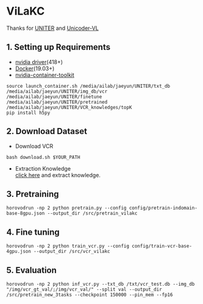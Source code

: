 # ViLaKC   

Thanks for [UNITER](https://github.com/ChenRocks/UNITER) and [Unicoder-VL](https://github.com/microsoft/Unicoder)   


## 1. Setting up Requirements   
* [nvidia driver](https://docs.nvidia.com/cuda/cuda-installation-guide-linux/index.html#package-manager-installation)(418+)   
* [Docker](https://docs.docker.com/engine/install/ubuntu/)(19.03+)
* [nvidia-container-toolkit](https://github.com/NVIDIA/nvidia-docker#quickstart)  
```
source launch_container.sh /media/ailab/jaeyun/UNITER/txt_db /media/ailab/jaeyun/UNITER/img_db/vcr /media/ailab/jaeyun/UNITER/finetune /media/ailab/jaeyun/UNITER/pretrained /media/ailab/jaeyun/UNITER/VCR_knowledges/topK
pip install h5py
```

## 2. Download Dataset   
* Download VCR   
```
bash download.sh $YOUR_PATH
```

* Extraction Knowledge   
[click here](https://github.com/jaeyun95/KnowledgeExtraction_vers2.0) and extract knowledge.   
 
## 3. Pretraining  
```
horovodrun -np 2 python pretrain.py --config config/pretrain-indomain-base-8gpu.json --output_dir /src/pretrain_vilakc
```

## 4. Fine tuning
```
horovodrun -np 2 python train_vcr.py --config config/train-vcr-base-4gpu.json --output_dir /src/vcr_vilakc
```

## 5. Evaluation
```
horovodrun -np 2 python inf_vcr.py --txt_db /txt/vcr_test.db --img_db "/img/vcr_gt_val/;/img/vcr_val/" --split val --output_dir /src/pretrain_new_3tasks --checkpoint 150000 --pin_mem --fp16
```